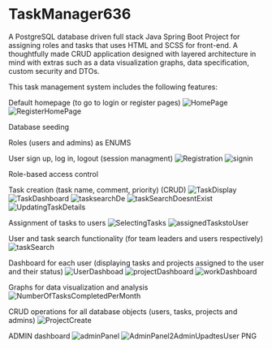 # TaskManager636
A PostgreSQL database driven full stack Java Spring Boot Project for assigning roles and tasks that uses HTML and SCSS for front-end. A thoughtfully made CRUD application designed with layered architecture in mind with extras such as a data visualization graphs, data specification, custom security and DTOs.

This task management system includes the following features:

Default homepage (to go to login or register pages)
![HomePage](https://github.com/user-attachments/assets/21b097cc-2507-4d67-aa04-2cec3270bb82)
![RegisterHomePage](https://github.com/user-attachments/assets/890f3255-8af6-4eec-ac74-60196df72a18)

Database seeding

Roles (users and admins) as ENUMS

User sign up, log in, logout (session managment)
![Registration](https://github.com/user-attachments/assets/ef5013c4-0b11-4912-84b4-95a1f633b425)
![signin](https://github.com/user-attachments/assets/bd21157c-125d-4a63-a0bb-daba73f7aa2c)

Role-based access control

Task creation (task name, comment, priority) (CRUD)
![TaskDisplay](https://github.com/user-attachments/assets/6e6dfa9a-e1cd-4158-a100-a6aea64d00a4)
![TaskDashboard](https://github.com/user-attachments/assets/a7ddc819-e824-4e86-913d-0a4d76227f5e)
![tasksearchDe](https://github.com/user-attachments/assets/028d8330-0922-42bf-82cb-85d988801c5c)
![taskSearchDoesntExist](https://github.com/user-attachments/assets/e80b9d03-46ad-4f8b-994f-647a4614c6cb)
![UpdatingTaskDetails](https://github.com/user-attachments/assets/b4a58643-12dd-462b-8a9e-a25048f71eec)

Assignment of tasks to users
![SelectingTasks](https://github.com/user-attachments/assets/5845d30c-2bc7-4d05-aa0f-c335a1a9b9a6)
![assignedTaskstoUser](https://github.com/user-attachments/assets/f6eda0de-66e1-4225-bd4d-f1bb40baa445)

User and task search functionality (for team leaders and users respectively)
![taskSearch](https://github.com/user-attachments/assets/95e1c3a6-66ea-4a14-a2aa-8bbe3db4206e)

Dashboard for each user (displaying tasks and projects assigned to the user and their status)
![UserDashboad](https://github.com/user-attachments/assets/7f07709c-c456-4b1e-88de-19f134ffc575)
![projectDashboard](https://github.com/user-attachments/assets/03d64ddd-7063-47eb-9ebb-3f5151c98668)
![workDashboard](https://github.com/user-attachments/assets/0e3ad7a7-7651-4a0b-a122-4a5fb2d817b5)

Graphs for data visualization and analysis
![NumberOfTasksCompletedPerMonth](https://github.com/user-attachments/assets/9b27ef8d-f324-437e-89e1-265a6b353b7a)

CRUD operations for all database objects (users, tasks, projects and admins)
![ProjectCreate](https://github.com/user-attachments/assets/6ea3d4b9-c2ee-4028-a255-d07a1f771510)

ADMIN dashboard
![adminPanel](https://github.com/user-attachments/assets/ca8ac781-16a1-4bae-bdad-4490ec0b40dd)
![AdminPanel2![AdminUpadtesUser](https://github.com/user-attachments/assets/b05272f9-73e2-4d8b-9cc5-a3cf7583f6c6)
PNG](https://github.com/user-attachments/assets/972b530c-4dbd-441e-9edd-440205369de2)

